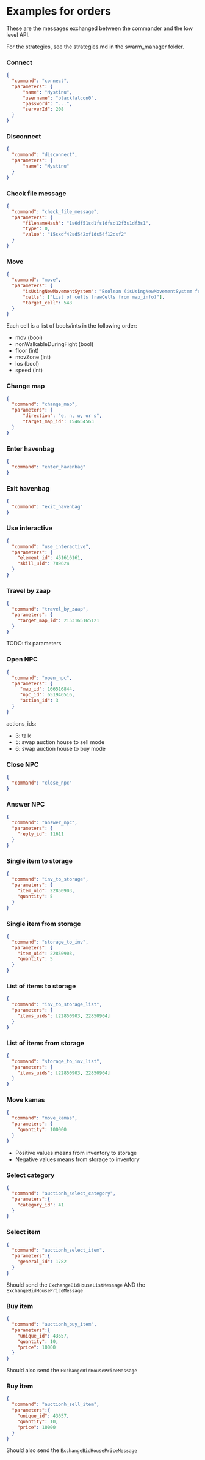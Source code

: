 # Examples for orders

These are the messages exchanged between the commander and the low level API.

For the strategies, see the strategies.md in the swarm_manager folder.

### Connect
```json
{
  "command": "connect",
  "parameters": {
      "name": "Mystinu", 
      "username": "blackfalcon0", 
      "password": "...", 
      "serverId": 208
  }
}
```

### Disconnect
```json
{
  "command": "disconnect",
  "parameters": {
      "name": "Mystinu"
  }
}
```

### Check file message
```json
{
  "command": "check_file_message",
  "parameters": {
      "filenameHash": "1s6df51sd1fs1dfsd12f3s1df3s1",
      "type": 0,
      "value": "15sxdf42sd542xf1ds54f12dsf2"
  }
}
```

### Move
```json
{
  "command": "move",
  "parameters": {
      "isUsingNewMovementSystem": "Boolean (isUsingNewMovementSystem from map_info)",
      "cells": ["List of cells (rawCells from map_info)"],
      "target_cell": 548
  }
}
```
Each cell is a list of bools/ints in the following order: 
- mov (bool)
- nonWalkableDuringFight (bool)
- floor (int)
- movZone (int)
- los (bool)
- speed (int)

### Change map
```json
{
  "command": "change_map",
  "parameters": {
      "direction": "e, n, w, or s",
      "target_map_id": 154654563
  }
}
```

### Enter havenbag
````json
{
  "command": "enter_havenbag"
}
````

### Exit havenbag
````json
{
  "command": "exit_havenbag"
}
````

### Use interactive
````json
{
  "command": "use_interactive",
  "parameters": {
    "element_id": 451616161,
    "skill_uid": 789624
  }
}
````

### Travel by zaap
````json
{
  "command": "travel_by_zaap",
  "parameters": {
    "target_map_id": 2153165165121
  }
}
````
TODO: fix parameters

### Open NPC
````json
{
  "command": "open_npc",
  "parameters": {
     "map_id": 166516844,
     "npc_id": 651946516,
     "action_id": 3
  }
}
````
actions_ids:
- 3: talk
- 5: swap auction house to sell mode
- 6: swap auction house to buy mode

### Close NPC
````json
{
  "command": "close_npc"
}
````

### Answer NPC
````json
{
  "command": "answer_npc",
  "parameters": {
    "reply_id": 11611
  }
}
````

### Single item to storage
````json
{
  "command": "inv_to_storage",
  "parameters": {
    "item_uid": 22850903,
    "quantity": 5
  }
}
````

### Single item from storage
````json
{
  "command": "storage_to_inv",
  "parameters": {
    "item_uid": 22850903,
    "quantity": 5
  }
}
````

### List of items to storage
````json
{
  "command": "inv_to_storage_list",
  "parameters": {
    "items_uids": [22850903, 22850904]
  }
}
````

### List of items from storage
````json
{
  "command": "storage_to_inv_list",
  "parameters": {
    "items_uids": [22850903, 22850904]
  }
}
````

### Move kamas
````json
{
  "command": "move_kamas",
  "parameters": {
    "quantity": 100000
  }
}
````
- Positive values means from inventory to storage
- Negative values means from storage to inventory


### Select category
````json
{
  "command": "auctionh_select_category",
  "parameters":{
    "category_id": 41
  }
}
````

### Select item
````json
{
  "command": "auctionh_select_item",
  "parameters":{
    "general_id": 1782
  }
}
````
Should send the `ExchangeBidHouseListMessage` AND the `ExchangeBidHousePriceMessage`

### Buy item
````json
{
  "command": "auctionh_buy_item",
  "parameters":{
    "unique_id": 43657,
    "quantity": 10,
    "price": 10000
  }
}
````
Should also send the `ExchangeBidHousePriceMessage`

### Buy item
````json
{
  "command": "auctionh_sell_item",
  "parameters":{
    "unique_id": 43657,
    "quantity": 10,
    "price": 10000
  }
}
````
Should also send the `ExchangeBidHousePriceMessage`